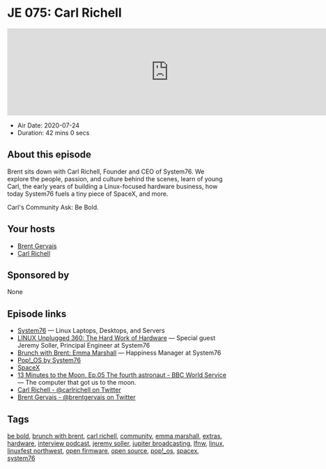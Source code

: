 # JE 075: Carl Richell

<iframe src="https://player.fireside.fm/v2/WTrMvATU+wj5yQiwy?theme=dark" width="740" height="200" frameborder="0" scrolling="no"></iframe>

* Air Date: 2020-07-24
* Duration: 42 mins 0 secs

## About this episode

Brent sits down with Carl Richell, Founder and CEO of System76. We explore the people, passion, and culture behind the scenes, learn of young Carl, the early years of building a Linux-focused hardware business, how today System76 fuels a tiny piece of SpaceX, and more.

Carl's Community Ask: Be Bold.

## Your hosts
* [Brent Gervais](https://extras.show/hosts/brent)
* [Carl Richell](https://extras.show/guests/carl-richell)

## Sponsored by

None



## Episode links

  * [System76](https://system76.com/ "System76") — Linux Laptops, Desktops, and Servers
  * [LINUX Unplugged 360: The Hard Work of Hardware](https://linuxunplugged.com/360 "LINUX Unplugged 360: The Hard Work of Hardware") — Special guest Jeremy Soller, Principal Engineer at System76
  * [Brunch with Brent: Emma Marshall](https://extras.show/33 "Brunch with Brent: Emma Marshall") — Happiness Manager at System76
  * [Pop!_OS by System76](https://pop.system76.com/ "Pop!_OS by System76")
  * [SpaceX](https://www.spacex.com/ "SpaceX")
  * [13 Minutes to the Moon, Ep.05 The fourth astronaut - BBC World Service](https://www.bbc.co.uk/programmes/w3csz4dn "13 Minutes to the Moon, Ep.05 The fourth astronaut - BBC World Service") — The computer that got us to the moon.
  * [Carl Richell - @carlrichell on Twitter](https://twitter.com/carlrichell "Carl Richell - @carlrichell on Twitter")
  * [Brent Gervais - @brentgervais on Twitter](https://twitter.com/brentgervais "Brent Gervais - @brentgervais on Twitter")



## Tags

[be bold](https://extras.show/tags/be%20bold), [brunch with brent](https://extras.show/tags/brunch%20with%20brent), [carl richell](https://extras.show/tags/carl%20richell), [community](https://extras.show/tags/community), [emma marshall](https://extras.show/tags/emma%20marshall), [extras](https://extras.show/tags/extras), [hardware](https://extras.show/tags/hardware), [interview podcast](https://extras.show/tags/interview%20podcast), [jeremy soller](https://extras.show/tags/jeremy%20soller), [jupiter broadcasting](https://extras.show/tags/jupiter%20broadcasting), [lfnw](https://extras.show/tags/lfnw), [linux](https://extras.show/tags/linux), [linuxfest northwest](https://extras.show/tags/linuxfest%20northwest), [open firmware](https://extras.show/tags/open%20firmware), [open source](https://extras.show/tags/open%20source), [pop!_os](https://extras.show/tags/pop!_os), [spacex](https://extras.show/tags/spacex), [system76](https://extras.show/tags/system76)